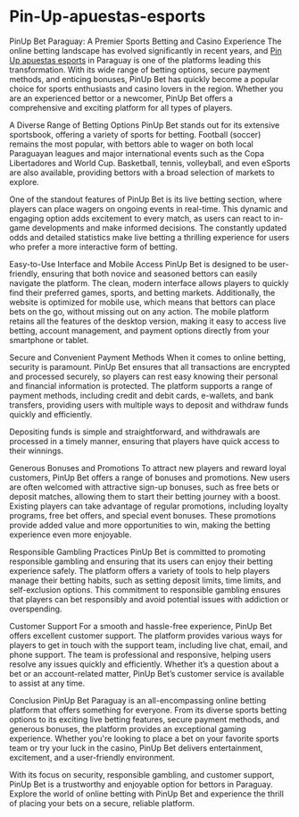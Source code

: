 # Pin-Up-apuestas-esports

PinUp Bet Paraguay: A Premier Sports Betting and Casino Experience
The online betting landscape has evolved significantly in recent years, and <a href=https://pinup-bet-paraguay.com/>Pin Up apuestas esports</a> in Paraguay is one of the platforms leading this transformation. With its wide range of betting options, secure payment methods, and enticing bonuses, PinUp Bet has quickly become a popular choice for sports enthusiasts and casino lovers in the region. Whether you are an experienced bettor or a newcomer, PinUp Bet offers a comprehensive and exciting platform for all types of players.

A Diverse Range of Betting Options
PinUp Bet stands out for its extensive sportsbook, offering a variety of sports for betting. Football (soccer) remains the most popular, with bettors able to wager on both local Paraguayan leagues and major international events such as the Copa Libertadores and World Cup. Basketball, tennis, volleyball, and even eSports are also available, providing bettors with a broad selection of markets to explore.

One of the standout features of PinUp Bet is its live betting section, where players can place wagers on ongoing events in real-time. This dynamic and engaging option adds excitement to every match, as users can react to in-game developments and make informed decisions. The constantly updated odds and detailed statistics make live betting a thrilling experience for users who prefer a more interactive form of betting.

Easy-to-Use Interface and Mobile Access
PinUp Bet is designed to be user-friendly, ensuring that both novice and seasoned bettors can easily navigate the platform. The clean, modern interface allows players to quickly find their preferred games, sports, and betting markets. Additionally, the website is optimized for mobile use, which means that bettors can place bets on the go, without missing out on any action. The mobile platform retains all the features of the desktop version, making it easy to access live betting, account management, and payment options directly from your smartphone or tablet.

Secure and Convenient Payment Methods
When it comes to online betting, security is paramount. PinUp Bet ensures that all transactions are encrypted and processed securely, so players can rest easy knowing their personal and financial information is protected. The platform supports a range of payment methods, including credit and debit cards, e-wallets, and bank transfers, providing users with multiple ways to deposit and withdraw funds quickly and efficiently.

Depositing funds is simple and straightforward, and withdrawals are processed in a timely manner, ensuring that players have quick access to their winnings.

Generous Bonuses and Promotions
To attract new players and reward loyal customers, PinUp Bet offers a range of bonuses and promotions. New users are often welcomed with attractive sign-up bonuses, such as free bets or deposit matches, allowing them to start their betting journey with a boost. Existing players can take advantage of regular promotions, including loyalty programs, free bet offers, and special event bonuses. These promotions provide added value and more opportunities to win, making the betting experience even more enjoyable.

Responsible Gambling Practices
PinUp Bet is committed to promoting responsible gambling and ensuring that its users can enjoy their betting experience safely. The platform offers a variety of tools to help players manage their betting habits, such as setting deposit limits, time limits, and self-exclusion options. This commitment to responsible gambling ensures that players can bet responsibly and avoid potential issues with addiction or overspending.

Customer Support
For a smooth and hassle-free experience, PinUp Bet offers excellent customer support. The platform provides various ways for players to get in touch with the support team, including live chat, email, and phone support. The team is professional and responsive, helping users resolve any issues quickly and efficiently. Whether it’s a question about a bet or an account-related matter, PinUp Bet’s customer service is available to assist at any time.

Conclusion
PinUp Bet Paraguay is an all-encompassing online betting platform that offers something for everyone. From its diverse sports betting options to its exciting live betting features, secure payment methods, and generous bonuses, the platform provides an exceptional gaming experience. Whether you're looking to place a bet on your favorite sports team or try your luck in the casino, PinUp Bet delivers entertainment, excitement, and a user-friendly environment.

With its focus on security, responsible gambling, and customer support, PinUp Bet is a trustworthy and enjoyable option for bettors in Paraguay. Explore the world of online betting with PinUp Bet and experience the thrill of placing your bets on a secure, reliable platform.
